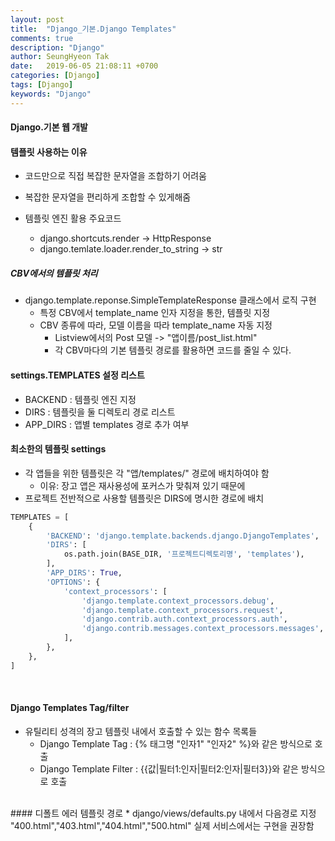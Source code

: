 ```yaml
---
layout: post
title:  "Django_기본.Django Templates"
comments: true
description: "Django"
author: SeungHyeon Tak
date:   2019-06-05 21:08:11 +0700
categories: [Django]
tags: [Django]
keywords: "Django"
---
```

#### Django.기본 웹 개발

#### 템플릿 사용하는 이유
* 코드만으로 직접 복잡한 문자열을 조합하기 어려움
* 복잡한 문자열을 편리하게 조합할 수 있게해줌

* 템플릿 엔진 활용 주요코드
  * django.shortcuts.render -> HttpResponse
  * django.temlate.loader.render_to_string -> str

##### CBV에서의 템플릿 처리
* django.template.reponse.SimpleTemplateResponse 클래스에서 로직 구현
  * 특정 CBV에서 template_name 인자 지정을 통한, 템플릿 지정
  * CBV 종류에 따라, 모델 이름을 따라 template_name 자동 지정
     * Listview에서의 Post 모델 -> "앱이름/post_list.html"
     * 각 CBV마다의 기본 템플릿 경로를 활용하면 코드를 줄일 수 있다.

#### settings.TEMPLATES 설정 리스트
* BACKEND : 템플릿 엔진 지정
* DIRS : 템플릿을 둘 디렉토리 경로 리스트
* APP_DIRS : 앱별 templates 경로 추가 여부


#### 최소한의 템플릿 settings
* 각 앱들을 위한 템플릿은 각 "앱/templates/" 경로에 배치하여야 함
  * 이유: 장고 앱은 재사용성에 포커스가 맞춰져 있기 때문에
* 프로젝트 전반적으로 사용할 템플릿은 DIRS에 명시한 경로에 배치

```python
TEMPLATES = [
	{
		'BACKEND': 'django.template.backends.django.DjangoTemplates',
		'DIRS': [
			os.path.join(BASE_DIR, '프로젝트디렉토리명', 'templates'),
		],
		'APP_DIRS': True,
		'OPTIONS': {
            'context_processors': [
                'django.template.context_processors.debug',
                'django.template.context_processors.request',
                'django.contrib.auth.context_processors.auth',
                'django.contrib.messages.context_processors.messages',
			],
		},
	},
]
```

<br>

#### Django Templates Tag/filter
* 유틸리티 성격의 장고 템플릿 내에서 호출할 수 있는 함수 목록들
  * Django Template Tag : {% 태그명 "인자1" "인자2" %}와 같은 방식으로 호출
  * Django Template Filter : {{값|필터1:인자|필터2:인자|필터3}}와 같은 방식으로 호출
<br>
#### 디폴트 에러 템플릿 경로
* django/views/defaults.py 내에서 다음경로 지정
  "400.html","403.html","404.html","500.html"
  실제 서비스에서는 구현을 권장함